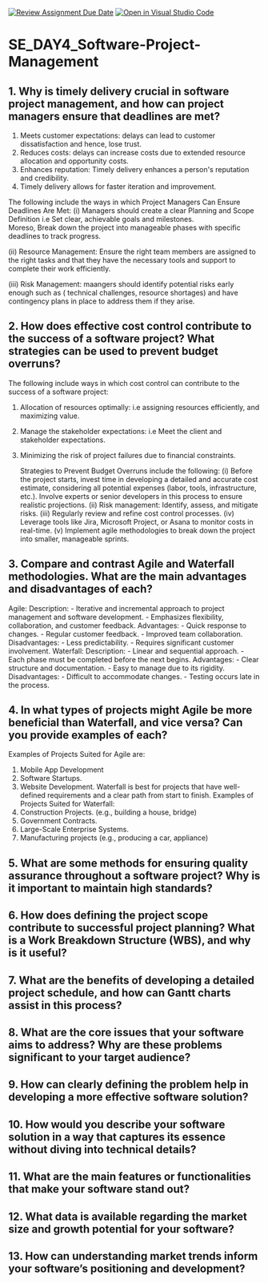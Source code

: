 [![Review Assignment Due Date](https://classroom.github.com/assets/deadline-readme-button-22041afd0340ce965d47ae6ef1cefeee28c7c493a6346c4f15d667ab976d596c.svg)](https://classroom.github.com/a/9pw6JKcu)
[![Open in Visual Studio Code](https://classroom.github.com/assets/open-in-vscode-2e0aaae1b6195c2367325f4f02e2d04e9abb55f0b24a779b69b11b9e10269abc.svg)](https://classroom.github.com/online_ide?assignment_repo_id=15803561&assignment_repo_type=AssignmentRepo)
# SE_DAY4_Software-Project-Management
## 1. Why is timely delivery crucial in software project management, and how can project managers ensure that deadlines are met?
1. Meets customer expectations: delays can lead to customer dissatisfaction and hence, lose trust.
2. Reduces costs: delays can increase costs due to extended resource allocation and opportunity costs.
3. Enhances reputation: Timely delivery enhances a person's reputation and credibility.
4. Timely delivery allows for faster iteration and improvement.

The following include the ways in which Project Managers Can Ensure Deadlines Are Met:
(i) Managers should create a clear Planning and Scope Definition i.e Set clear, achievable goals and milestones.  
Moreso, Break down the project into manageable phases with specific deadlines to track progress.

(ii) Resource Management: Ensure the right team members are assigned to the right tasks and that 
they have the necessary tools and support to complete their work efficiently.

(iii) Risk Management: maangers should identify potential risks early enough such as ( technical challenges, resource shortages) and have contingency plans 
in place to address them if they arise.

## 2. How does effective cost control contribute to the success of a software project? What strategies can be used to prevent budget overruns?

The following include ways in which cost control can contribute to the success of a software project:
1. Allocation of resources optimally: i.e assigning resources efficiently, and maximizing value.
2. Manage the stakeholder expectations: i.e Meet the client and stakeholder expectations.
3. Minimizing the risk of project failures due to financial constraints.

   Strategies to Prevent Budget Overruns include the following:
   (i) Before the project starts, invest time in developing a detailed and accurate cost estimate,
   considering all potential expenses (labor, tools, infrastructure, etc.). Involve experts or senior developers in this process to ensure realistic projections.
   (ii) Risk management: Identify, assess, and mitigate risks.
   (iii) Regularly review and refine cost control processes.
   (iv) Leverage tools like Jira, Microsoft Project, or Asana to monitor costs in real-time.
   (v) Implement agile methodologies to break down the project into smaller, manageable sprints.

## 3. Compare and contrast Agile and Waterfall methodologies. What are the main advantages and disadvantages of each?
Agile:
Description:
    - Iterative and incremental approach to project management and software development.
    - Emphasizes flexibility, collaboration, and customer feedback.
 Advantages:
    - Quick response to changes.
    - Regular customer feedback.
    - Improved team collaboration.
Disadvantages:
    - Less predictability.
    - Requires significant customer involvement.
Waterfall:
  Description:
    - Linear and sequential approach.
    - Each phase must be completed before the next begins.
 Advantages:
    - Clear structure and documentation.
    - Easy to manage due to its rigidity.
 Disadvantages:
    - Difficult to accommodate changes.
    - Testing occurs late in the process.

## 4. In what types of projects might Agile be more beneficial than Waterfall, and vice versa? Can you provide examples of each?
Examples of Projects Suited for Agile are:
1. Mobile App Development
2. Software Startups.
3. Website Development.
   Waterfall is best for projects that have well-defined requirements and a clear path from start to finish.
   Examples of Projects Suited for Waterfall:
1. Construction Projects. (e.g., building a house, bridge)
2. Government Contracts.
3. Large-Scale Enterprise Systems.
4. Manufacturing projects (e.g., producing a car, appliance)
   
## 5. What are some methods for ensuring quality assurance throughout a software project? Why is it important to maintain high standards?
## 6. How does defining the project scope contribute to successful project planning? What is a Work Breakdown Structure (WBS), and why is it useful?
## 7. What are the benefits of developing a detailed project schedule, and how can Gantt charts assist in this process?
## 8. What are the core issues that your software aims to address? Why are these problems significant to your target audience?
## 9. How can clearly defining the problem help in developing a more effective software solution?
## 10. How would you describe your software solution in a way that captures its essence without diving into technical details?
## 11. What are the main features or functionalities that make your software stand out?
## 12. What data is available regarding the market size and growth potential for your software?
## 13. How can understanding market trends inform your software’s positioning and development?
